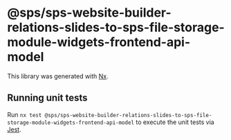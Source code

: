 # @sps/sps-website-builder-relations-slides-to-sps-file-storage-module-widgets-frontend-api-model

This library was generated with [Nx](https://nx.dev).

## Running unit tests

Run `nx test @sps/sps-website-builder-relations-slides-to-sps-file-storage-module-widgets-frontend-api-model` to execute the unit tests via [Jest](https://jestjs.io).
